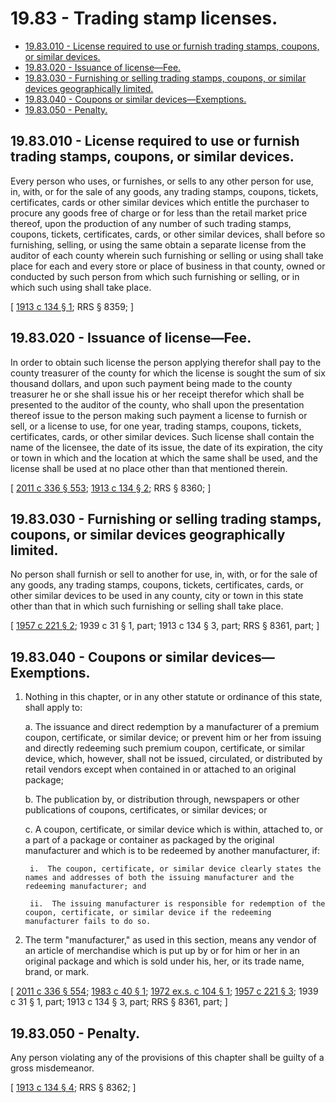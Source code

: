 # 19.83 - Trading stamp licenses.
* [19.83.010 - License required to use or furnish trading stamps, coupons, or similar devices.](#1983010---license-required-to-use-or-furnish-trading-stamps-coupons-or-similar-devices)
* [19.83.020 - Issuance of license—Fee.](#1983020---issuance-of-licensefee)
* [19.83.030 - Furnishing or selling trading stamps, coupons, or similar devices geographically limited.](#1983030---furnishing-or-selling-trading-stamps-coupons-or-similar-devices-geographically-limited)
* [19.83.040 - Coupons or similar devices—Exemptions.](#1983040---coupons-or-similar-devicesexemptions)
* [19.83.050 - Penalty.](#1983050---penalty)
## 19.83.010 - License required to use or furnish trading stamps, coupons, or similar devices.
Every person who uses, or furnishes, or sells to any other person for use, in, with, or for the sale of any goods, any trading stamps, coupons, tickets, certificates, cards or other similar devices which entitle the purchaser to procure any goods free of charge or for less than the retail market price thereof, upon the production of any number of such trading stamps, coupons, tickets, certificates, cards, or other similar devices, shall before so furnishing, selling, or using the same obtain a separate license from the auditor of each county wherein such furnishing or selling or using shall take place for each and every store or place of business in that county, owned or conducted by such person from which such furnishing or selling, or in which such using shall take place.

\[ [1913 c 134 § 1](http://leg.wa.gov/CodeReviser/documents/sessionlaw/1913c134.pdf?cite=1913%20c%20134%20§%201); RRS § 8359; \]

## 19.83.020 - Issuance of license—Fee.
In order to obtain such license the person applying therefor shall pay to the county treasurer of the county for which the license is sought the sum of six thousand dollars, and upon such payment being made to the county treasurer he or she shall issue his or her receipt therefor which shall be presented to the auditor of the county, who shall upon the presentation thereof issue to the person making such payment a license to furnish or sell, or a license to use, for one year, trading stamps, coupons, tickets, certificates, cards, or other similar devices. Such license shall contain the name of the licensee, the date of its issue, the date of its expiration, the city or town in which and the location at which the same shall be used, and the license shall be used at no place other than that mentioned therein.

\[ [2011 c 336 § 553](http://lawfilesext.leg.wa.gov/biennium/2011-12/Pdf/Bills/Session%20Laws/Senate/5045.SL.pdf?cite=2011%20c%20336%20§%20553); [1913 c 134 § 2](http://leg.wa.gov/CodeReviser/documents/sessionlaw/1913c134.pdf?cite=1913%20c%20134%20§%202); RRS § 8360; \]

## 19.83.030 - Furnishing or selling trading stamps, coupons, or similar devices geographically limited.
No person shall furnish or sell to another for use, in, with, or for the sale of any goods, any trading stamps, coupons, tickets, certificates, cards, or other similar devices to be used in any county, city or town in this state other than that in which such furnishing or selling shall take place.

\[ [1957 c 221 § 2](http://leg.wa.gov/CodeReviser/documents/sessionlaw/1957c221.pdf?cite=1957%20c%20221%20§%202); 1939 c 31 § 1, part; 1913 c 134 § 3, part; RRS § 8361, part; \]

## 19.83.040 - Coupons or similar devices—Exemptions.
1. Nothing in this chapter, or in any other statute or ordinance of this state, shall apply to:

    a.  The issuance and direct redemption by a manufacturer of a premium coupon, certificate, or similar device; or prevent him or her from issuing and directly redeeming such premium coupon, certificate, or similar device, which, however, shall not be issued, circulated, or distributed by retail vendors except when contained in or attached to an original package;

    b.  The publication by, or distribution through, newspapers or other publications of coupons, certificates, or similar devices; or

    c.  A coupon, certificate, or similar device which is within, attached to, or a part of a package or container as packaged by the original manufacturer and which is to be redeemed by another manufacturer, if:

        i.  The coupon, certificate, or similar device clearly states the names and addresses of both the issuing manufacturer and the redeeming manufacturer; and

        ii.  The issuing manufacturer is responsible for redemption of the coupon, certificate, or similar device if the redeeming manufacturer fails to do so.

2. The term "manufacturer," as used in this section, means any vendor of an article of merchandise which is put up by or for him or her in an original package and which is sold under his, her, or its trade name, brand, or mark.

\[ [2011 c 336 § 554](http://lawfilesext.leg.wa.gov/biennium/2011-12/Pdf/Bills/Session%20Laws/Senate/5045.SL.pdf?cite=2011%20c%20336%20§%20554); [1983 c 40 § 1](http://leg.wa.gov/CodeReviser/documents/sessionlaw/1983c40.pdf?cite=1983%20c%2040%20§%201); [1972 ex.s. c 104 § 1](http://leg.wa.gov/CodeReviser/documents/sessionlaw/1972ex1c104.pdf?cite=1972%20ex.s.%20c%20104%20§%201); [1957 c 221 § 3](http://leg.wa.gov/CodeReviser/documents/sessionlaw/1957c221.pdf?cite=1957%20c%20221%20§%203); 1939 c 31 § 1, part; 1913 c 134 § 3, part; RRS § 8361, part; \]

## 19.83.050 - Penalty.
Any person violating any of the provisions of this chapter shall be guilty of a gross misdemeanor.

\[ [1913 c 134 § 4](http://leg.wa.gov/CodeReviser/documents/sessionlaw/1913c134.pdf?cite=1913%20c%20134%20§%204); RRS § 8362; \]

